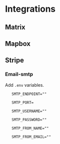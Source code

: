 # Integrations

## Matrix

## Mapbox

## Stripe

### Email-smtp

Add `.env` variables.

```
   SMTP_ENDPOINT=""

   SMTP_PORT=

   SMTP_USERNAME=""

   SMTP_PASSWORD=""

   SMTP_FROM_NAME=""

   SMTP_FROM_EMAIL=""
```
